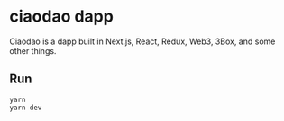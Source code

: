 ciaodao dapp
============

Ciaodao is a dapp built in Next.js, React, Redux, Web3, 3Box, and some other things.

## Run

```
yarn
yarn dev
```